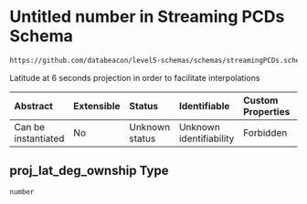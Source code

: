# Untitled number in Streaming PCDs Schema

```txt
https://github.com/databeacon/level5-schemas/schemas/streamingPCDs.schema.json#/properties/proj_lat_deg_ownship
```

Latitude at 6 seconds projection in order to facilitate interpolations

| Abstract            | Extensible | Status         | Identifiable            | Custom Properties | Additional Properties | Access Restrictions | Defined In                                                                                |
| :------------------ | :--------- | :------------- | :---------------------- | :---------------- | :-------------------- | :------------------ | :---------------------------------------------------------------------------------------- |
| Can be instantiated | No         | Unknown status | Unknown identifiability | Forbidden         | Allowed               | none                | [streamingPCDs.schema.json\*](../../out/streamingPCDs.schema.json "open original schema") |

## proj\_lat\_deg\_ownship Type

`number`
